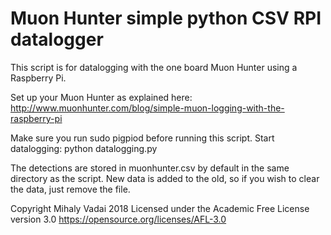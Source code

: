 # Muon Hunter simple python CSV RPI datalogger

This script is for datalogging with the one board Muon Hunter
using a Raspberry Pi.

Set up your Muon Hunter as explained here:
http://www.muonhunter.com/blog/simple-muon-logging-with-the-raspberry-pi

Make sure you run sudo pigpiod before running this script.
Start datalogging: python datalogging.py

The detections are stored in muonhunter.csv by default in 
the same directory as the script. New data is added to the old, so
if you wish to clear the data, just remove the file.

Copyright Mihaly Vadai 2018
Licensed under the Academic Free License version 3.0
https://opensource.org/licenses/AFL-3.0
